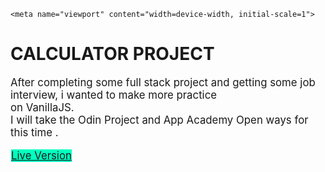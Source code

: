  <!DOCTYPE html>
<html>
  <head>
    <meta charset="utf-8">
    <meta http-equiv="X-UA-Compatible" content="IE=edge">
    
    <meta name="viewport" content="width=device-width, initial-scale=1">
  </head>
<body>
    <h1>CALCULATOR PROJECT</h1>
    <p style="font-size:1.2em;">After completing some full stack project and getting some job interview, i wanted to make more practice<br/>
    on VanillaJS.<br/>
    I will take the Odin Project and App Academy Open  ways for this time .</p>
    <a style="border:1px solid white;background:rgb(0,255,192);font-size:1.2em" href="https://rizikolik.github.io/calculator/">Live Version</a>
    </body>
</html>